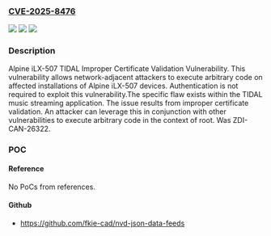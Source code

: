 ### [CVE-2025-8476](https://cve.mitre.org/cgi-bin/cvename.cgi?name=CVE-2025-8476)
![](https://img.shields.io/static/v1?label=Product&message=iLX-507&color=blue)
![](https://img.shields.io/static/v1?label=Version&message=6.0.000%20&color=brightgreen)
![](https://img.shields.io/static/v1?label=Vulnerability&message=CWE-295%3A%20Improper%20Certificate%20Validation&color=brightgreen)

### Description

Alpine iLX-507 TIDAL Improper Certificate Validation Vulnerability. This vulnerability allows network-adjacent attackers to execute arbitrary code on affected installations of Alpine iLX-507 devices. Authentication is not required to exploit this vulnerability.The specific flaw exists within the TIDAL music streaming application. The issue results from improper certificate validation. An attacker can leverage this in conjunction with other vulnerabilities to execute arbitrary code in the context of root. Was ZDI-CAN-26322.

### POC

#### Reference
No PoCs from references.

#### Github
- https://github.com/fkie-cad/nvd-json-data-feeds

